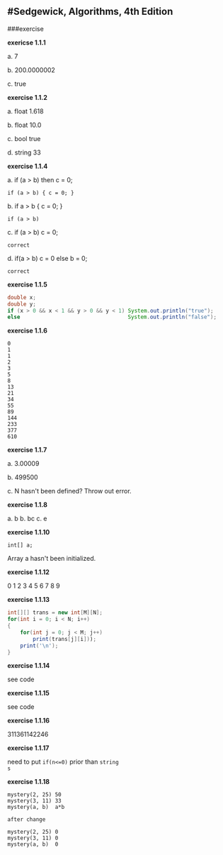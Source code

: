 #Sedgewick, Algorithms, 4th Edition
------

###exercise

**exericse 1.1.1**

 a. 7

 b. 200.0000002

 c. true


**exercise 1.1.2**

 a. float 1.618

 b. float 10.0

 c. bool true

 d. string 33


**exercise 1.1.4**

 a. if (a > b) then c = 0;

	if (a > b) { c = 0; }

 b. if a > b { c = 0; }

	if (a > b)

 c.	if (a > b) c = 0;

	correct

 d. if(a > b) c = 0 else b = 0;

	correct


**exercise 1.1.5**

``` java
double x;
double y;
if (x > 0 && x < 1 && y > 0 && y < 1) System.out.println("true");
else                                  System.out.println("false");
```

**exercise 1.1.6**

```
0
1
1
2
3
5
8
13
21
34
55
89
144
233
377
610
```


**exercise 1.1.7**

 a. 3.00009

 b. 499500

 c. N hasn't been defined? Throw out error.


**exercise 1.1.8**

 a. b
 b. bc
 c. e

**exercise 1.1.10**

<code>int[] a;</code>

Array a hasn't been initialized.


**exercise 1.1.12**

0
1
2
3
4
5
6
7
8
9


**exercise 1.1.13**

``` java
int[][] trans = new int[M][N];
for(int i = 0; i < N; i++)
{
	for(int j = 0; j < M; j++)
		print(trans[j][i]));
	print('\n');
}
```

**exercise 1.1.14**

see code

**exercise 1.1.15**

see code

**exercise 1.1.16**

311361142246

**exercise 1.1.17**

need to put <code>if(n<=0)</code> prior than <code>string s</code>

**exercise 1.1.18**

```
mystery(2, 25) 50
mystery(3, 11) 33
mystery(a, b)  a*b

after change

mystery(2, 25) 0
mystery(3, 11) 0
mystery(a, b)  0
```





